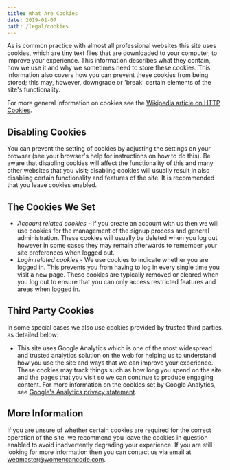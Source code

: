 ```yaml
---
title: What Are Cookies
date: 2019-01-07
path: /legal/cookies
---
```

As is common practice with almost all professional websites this site uses cookies, which are tiny text files that are downloaded to your computer, to improve your experience. This information describes what they contain, how we use it and why we sometimes need to store these cookies. This information also covers how you can prevent these cookies from being stored; this may, however, downgrade or 'break' certain elements of the site's functionality.

For more general information on cookies see the [Wikipedia article on HTTP Cookies](https://en.wikipedia.org/wiki/HTTP_cookie).

## Disabling Cookies
You can prevent the setting of cookies by adjusting the settings on your browser (see your browser's help for instructions on how to do this). Be aware that disabling cookies will affect the functionality of this and many other websites that you visit; disabling cookies will usually result in also disabling certain functionality and features of the site. It is recommended that you leave cookies enabled.

## The Cookies We Set
*  *Account related cookies* - If you create an account with us then we will use cookies for the management of the signup process and general administration. These cookies will usually be deleted when you log out however in some cases they may remain afterwards to remember your site preferences when logged out.
* *Login related cookies* - We use cookies to indicate whether you are logged in. This prevents you from having to log in every single time you visit a new page. These cookies are typically removed or cleared when you log out to ensure that you can only access restricted features and areas when logged in.

## Third Party Cookies

In some special cases we also use cookies provided by trusted third parties, as detailed below:

* This site uses Google Analytics which is one of the most widespread and trusted analytics solution on the web for helping us to understand how you use the site and ways that we can improve your experience. These cookies may track things such as how long you spend on the site and the pages that you visit so we can continue to produce engaging content. For more information on the cookies set by Google Analytics, see [Google's Analytics privacy statement](https://support.google.com/analytics/answer/6004245).

## More Information

If you are unsure of whether certain cookies are required for the correct operation of the site, we recommend you leave the cookies in question enabled to avoid inadvertently degrading your experience. If you are still looking for more information then you can contact us via email at <webmaster@womencancode.com>.
